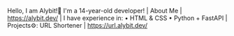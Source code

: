 Hello, I am Alybit!👋
I'm a 14-year-old developer!
| About Me | https://alybit.dev/ |
I have experience in:
• HTML & CSS
• Python + FastAPI
| Projects⚙️:
URL Shortener | https://url.alybit.dev/
